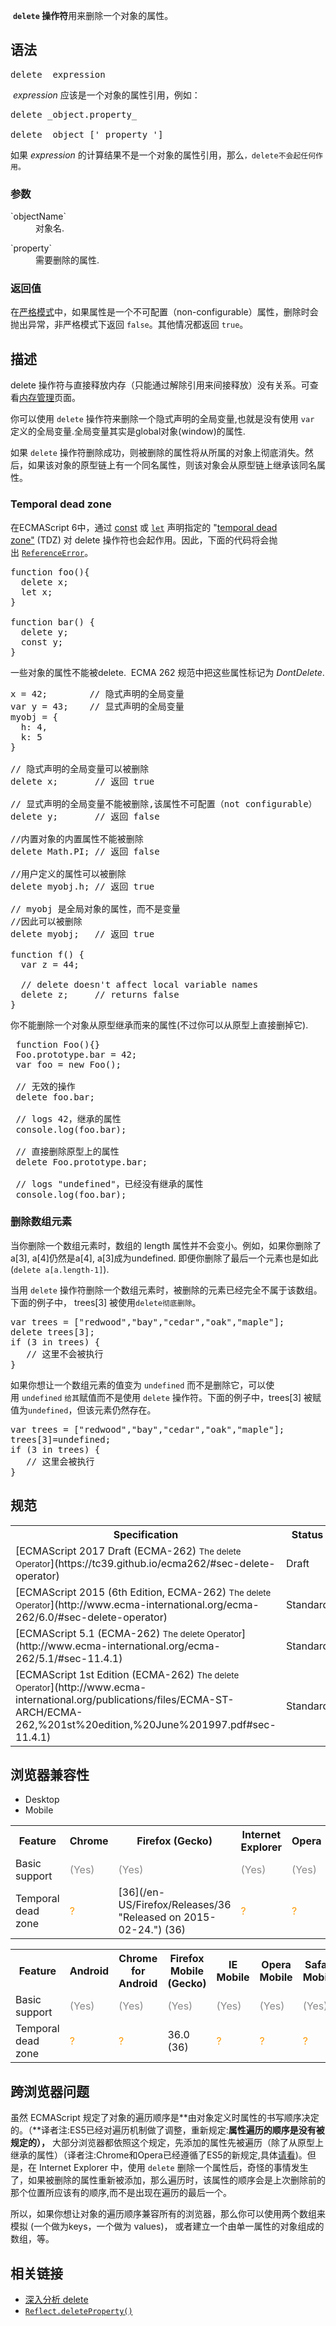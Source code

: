  **`delete` 操作符**用来删除一个对象的属性。

## 语法

<pre class="syntaxbox">delete _expression_
</pre>

 _expression_ 应该是一个对象的属性引用，例如：

<pre class="syntaxbox">delete _object.property_ 

delete _object_['_property_']
</pre>

如果 _expression_ 的计算结果不是一个对象的属性引用，那么`，delete不会起任何作用。`

### 参数

<dl>

<dt>`objectName`</dt>

<dd>对象名.</dd>

</dl>

<dl>

<dt>`property`</dt>

<dd>需要删除的属性.</dd>

</dl>

### 返回值

在[严格模式](https://developer.mozilla.org/zh-CN/docs/Web/JavaScript/Reference/Functions_and_function_scope/Strict_mode)中，如果属性是一个不可配置（non-configurable）属性，删除时会抛出异常，非严格模式下返回 `false`。其他情况都返回 `true`。

## 描述

delete 操作符与直接释放内存（只能通过解除引用来间接释放）没有关系。可查看[内存管理](https://developer.mozilla.org/zh-CNdocs/Web/JavaScript/Memory_Management)页面。

你可以使用 `delete` 操作符来删除一个隐式声明的全局变量,也就是没有使用 `var` 定义的全局变量.全局变量其实是global对象(window)的属性.

如果 `delete` 操作符删除成功，则被删除的属性将从所属的对象上彻底消失。然后，如果该对象的原型链上有一个同名属性，则该对象会从原型链上继承该同名属性。

### Temporal dead zone

在ECMAScript 6中，通过 [const](https://developer.mozilla.org/zh-CN/docs/Web/JavaScript/Reference/Statements/const) 或 [`let`](https://developer.mozilla.org/zh-CN/docs/Web/JavaScript/Reference/Statements/let) 声明指定的 "[temporal dead zone"](https://developer.mozilla.org/en-US/docs/Web/JavaScript/Reference/Statements/let#Temporal_dead_zone_and_errors_with_let) (TDZ) 对 delete 操作符也会起作用。因此，下面的代码将会抛出 [`ReferenceError`](/zh-CN/docs/Web/JavaScript/Reference/Global_Objects/ReferenceError "ReferenceError（引用错误） 对象表明一个不存在的变量被引用。")。

<pre class="brush: js  language-js">function foo(){ 
  delete x;
  let x;
}

function bar() { 
  delete y; 
  const y; 
}</pre>

一些对象的属性不能被delete.  ECMA 262 规范中把这些属性标记为 _DontDelete_.

<pre class="brush: js">x = 42;        // 隐式声明的全局变量
var y = 43;    // 显式声明的全局变量
myobj = {
  h: 4,    
  k: 5
}    

// 隐式声明的全局变量可以被删除
delete x;       // 返回 true 

// 显式声明的全局变量不能被删除,该属性不可配置（not configurable）
delete y;       // 返回 false 

//内置对象的内置属性不能被删除
delete Math.PI; // 返回 false

//用户定义的属性可以被删除
delete myobj.h; // 返回 true 

// myobj 是全局对象的属性，而不是变量
//因此可以被删除
delete myobj;   // 返回 true

function f() {
  var z = 44;

  // delete doesn't affect local variable names
  delete z;     // returns false
}
</pre>

你不能删除一个对象从原型继承而来的属性(不过你可以从原型上直接删掉它).

<pre class="brush: js"> function Foo(){}
 Foo.prototype.bar = 42;
 var foo = new Foo();

 // 无效的操作
 delete foo.bar;       

 // logs 42，继承的属性
 console.log(foo.bar);       

 // 直接删除原型上的属性
 delete Foo.prototype.bar;

 // logs "undefined"，已经没有继承的属性
 console.log(foo.bar);           
</pre>

### 删除数组元素

当你删除一个数组元素时，数组的 length 属性并不会变小。例如，如果你删除了a[3], a[4]仍然是a[4], a[3]成为undefined. 即便你删除了最后一个元素也是如此 (`delete a[a.length-1]`).

当用 `delete` 操作符删除一个数组元素时，被删除的元素已经完全不属于该数组。下面的例子中， trees[3] 被使用`delete彻底删除`。

<pre class="brush: js">var trees = ["redwood","bay","cedar","oak","maple"];
delete trees[3];
if (3 in trees) {
   // 这里不会被执行
}
</pre>

如果你想让一个数组元素的值变为 `undefined` 而不是删除它，可以使用 `undefined` `给其`赋值而不是使用 `delete` 操作符。下面的例子中，trees[3] 被赋值为`undefined`，但该元素仍然存在。

<pre class="brush: js">var trees = ["redwood","bay","cedar","oak","maple"];
trees[3]=undefined;
if (3 in trees) {
   // 这里会被执行
}
</pre>

## 规范

<table class=" standard-table">

<tbody>

<tr>

<th scope="col">Specification</th>

<th scope="col">Status</th>

<th scope="col">Comment</th>

</tr>

<tr>

<td>[ECMAScript 2017 Draft (ECMA-262)  
<small lang="zh-CN">The delete Operator</small>](https://tc39.github.io/ecma262/#sec-delete-operator)</td>

<td><span class="spec-Draft">Draft</span></td>

<td> </td>

</tr>

<tr>

<td>[ECMAScript 2015 (6th Edition, ECMA-262)  
<small lang="zh-CN">The delete Operator</small>](http://www.ecma-international.org/ecma-262/6.0/#sec-delete-operator)</td>

<td><span class="spec-Standard">Standard</span></td>

<td> </td>

</tr>

<tr>

<td>[ECMAScript 5.1 (ECMA-262)  
<small lang="zh-CN">The delete Operator</small>](http://www.ecma-international.org/ecma-262/5.1/#sec-11.4.1)</td>

<td><span class="spec-Standard">Standard</span></td>

<td> </td>

</tr>

<tr>

<td>[ECMAScript 1st Edition (ECMA-262)  
<small lang="zh-CN">The delete Operator</small>](http://www.ecma-international.org/publications/files/ECMA-ST-ARCH/ECMA-262,%201st%20edition,%20June%201997.pdf#sec-11.4.1)</td>

<td><span class="spec-Standard">Standard</span></td>

<td>Initial definition. Implemented in JavaScript 1.2.</td>

</tr>

</tbody>

</table>

## 浏览器兼容性

<div class="htab"><a name="AutoCompatibilityTable" id="AutoCompatibilityTable"></a>

*   <a>Desktop</a>
*   <a>Mobile</a>

</div>

<div id="compat-desktop">

<table style="border-color: transparent;" class="compat-table">

<tbody>

<tr>

<th>Feature</th>

<th>Chrome</th>

<th>Firefox (Gecko)</th>

<th>Internet Explorer</th>

<th>Opera</th>

<th>Safari</th>

</tr>

<tr>

<td>Basic support</td>

<td><span title="Please update this with the earliest version of support." style="color: #888;">(Yes)</span></td>

<td><span title="Please update this with the earliest version of support." style="color: #888;">(Yes)</span></td>

<td><span title="Please update this with the earliest version of support." style="color: #888;">(Yes)</span></td>

<td><span title="Please update this with the earliest version of support." style="color: #888;">(Yes)</span></td>

<td><span title="Please update this with the earliest version of support." style="color: #888;">(Yes)</span></td>

</tr>

<tr>

<td>Temporal dead zone</td>

<td><span title="Compatibility unknown; please update this." style="color: rgb(255, 153, 0);">?</span></td>

<td>[36](/en-US/Firefox/Releases/36 "Released on 2015-02-24.") (36)</td>

<td><span title="Compatibility unknown; please update this." style="color: rgb(255, 153, 0);">?</span></td>

<td><span title="Compatibility unknown; please update this." style="color: rgb(255, 153, 0);">?</span></td>

<td><span title="Compatibility unknown; please update this." style="color: rgb(255, 153, 0);">?</span></td>

</tr>

</tbody>

</table>

</div>

<div id="compat-mobile">

<table style="border-color: transparent;" class="compat-table">

<tbody>

<tr>

<th>Feature</th>

<th>Android</th>

<th>Chrome for Android</th>

<th>Firefox Mobile (Gecko)</th>

<th>IE Mobile</th>

<th>Opera Mobile</th>

<th>Safari Mobile</th>

</tr>

<tr>

<td>Basic support</td>

<td><span title="Please update this with the earliest version of support." style="color: #888;">(Yes)</span></td>

<td><span title="Please update this with the earliest version of support." style="color: #888;">(Yes)</span></td>

<td><span title="Please update this with the earliest version of support." style="color: #888;">(Yes)</span></td>

<td><span title="Please update this with the earliest version of support." style="color: #888;">(Yes)</span></td>

<td><span title="Please update this with the earliest version of support." style="color: #888;">(Yes)</span></td>

<td><span title="Please update this with the earliest version of support." style="color: #888;">(Yes)</span></td>

</tr>

<tr>

<td>Temporal dead zone</td>

<td><span title="Compatibility unknown; please update this." style="color: rgb(255, 153, 0);">?</span></td>

<td><span title="Compatibility unknown; please update this." style="color: rgb(255, 153, 0);">?</span></td>

<td>36.0 (36)</td>

<td><span title="Compatibility unknown; please update this." style="color: rgb(255, 153, 0);">?</span></td>

<td><span title="Compatibility unknown; please update this." style="color: rgb(255, 153, 0);">?</span></td>

<td><span title="Compatibility unknown; please update this." style="color: rgb(255, 153, 0);">?</span></td>

</tr>

</tbody>

</table>

</div>

## 跨浏览器问题

虽然 ECMAScript 规定了对象的遍历顺序是**由对象定义时属性的书写顺序决定的。（**译者注:ES5已经对遍历机制做了调整，重新规定:**属性遍历的顺序是没有被规定的），** 大部分浏览器都依照这个规定，先添加的属性先被遍历（除了从原型上继承的属性）（译者注:Chrome和Opera已经遵循了ES5的新规定,具体[请看](http://w3help.org/zh-cn/causes/SJ9011 "http://w3help.org/zh-cn/causes/SJ9011"))。但是，在 Internet Explorer 中，使用 `delete` 删除一个属性后，奇怪的事情发生了，如果被删除的属性重新被添加，那么遍历时，该属性的顺序会是上次删除前的那个位置所应该有的顺序,而不是出现在遍历的最后一个。

所以，如果你想让对象的遍历顺序兼容所有的浏览器，那么你可以使用两个数组来模拟 (一个做为keys，一个做为 values)， 或者建立<span lang="zh-CN" class="short_text" id="result_box"><span>一个</span><span>由单一</span><span>属性</span><span>的</span><span>对象组成的</span><span>数组</span></span>，等。

## 相关链接

*   [深入分析 delete](http://perfectionkills.com/understanding-delete/)
*   [`Reflect.deleteProperty()`](/zh-CN/docs/Web/JavaScript/Reference/Global_Objects/Reflect/deleteProperty "此页面仍未被本地化, 期待您的翻译!")